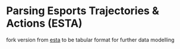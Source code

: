 # Parsing Esports Trajectories & Actions (ESTA)
fork version from [esta](https://github.com/pnxenopoulos/esta) to be tabular format for further data modelling

